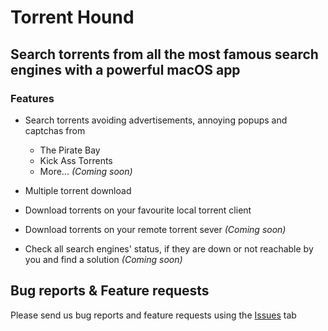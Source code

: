 # Torrent Hound
## Search torrents from all the most famous search engines with a powerful macOS app

### Features

* Search torrents avoiding advertisements, annoying popups and captchas from
  - The Pirate Bay
  - Kick Ass Torrents
  - More... *(Coming soon)*
  
* Multiple torrent download
* Download torrents on your favourite local torrent client
* Download torrents on your remote torrent sever *(Coming soon)*
* Check all search engines' status, if they are down or not reachable by you and find a solution *(Coming soon)*

## Bug reports & Feature requests

Please send us bug reports and feature requests using the [Issues](https://github.com/federicocappelli/TorrentHound/issues) tab
